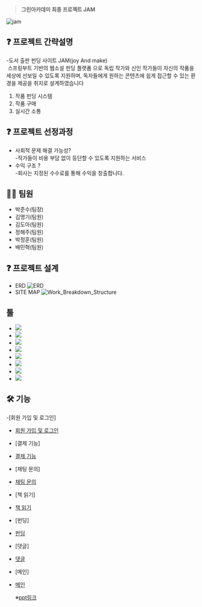 >**그린아카데미 최종 프로젝트 JAM**

![jam](https://github.com/user-attachments/assets/3bc7971e-447c-434b-83ae-e0cf1c605de7)


## ❓ 프로젝트 간략설명
-도서 출판 펀딩 사이트 JAM(joy And make)
<br>
 스프링부트 기반의 웹소설 펀딩 플랫폼 으로
독립 작가와 신인 작가들이 자신의 작품을 세상에 선보일 수 있도록 지원하며, 독자들에게 원하는 콘텐츠에 쉽게 접근할 수 있는 환경을 제공을 취지로 설계하였습니다
1. 작품 펀딩 시스템
2. 작품 구매
3. 실시간 소통


## ❓ 프로젝트 선정과정
- 사회적 문제 해결 가능성? 
<br>-작가들이 비용 부담 없이 등단할 수 있도록 지원하는 서비스
- 수익 구조 ?
<br>-회사는 지정된 수수료를 통해 수익을 창출합니다.

## 🙋‍♀️ 팀원  
- 박준수(팀장)
- 김명기(팀원)   
- 김도아(팀원)   
- 정해주(팀원)
- 박정훈(팀원) 
- 배민혁(팀원)


## ❓ 프로젝트 설계
- ERD
  ![ERD](https://github.com/user-attachments/assets/347a8291-ccb3-4ae4-9709-2baca124a9f2)
- SITE MAP
  ![Work_Breakdown_Structure](https://github.com/user-attachments/assets/18fc5b46-9f1e-4675-b416-ae1c6cb4b5ee)

## 툴
- <img src="https://img.shields.io/badge/SPRING BOOT-6DB33F?style=for-the-badge&logo=springboot&logoColor=white">
- <img src="https://img.shields.io/badge/Eclipse-2C2255?style=for-the-badge&logo=eclipseide&logoColor=white">
- <img src="https://img.shields.io/badge/Visual Studio Code-007ACC?style=flat-square&logo=Visual Studio Code&logoColor=white"/>
- <img src="https://img.shields.io/badge/Git-F05032?style=flat-square&logo=git&logoColor=white"/>
- <img src="https://img.shields.io/badge/GitHub-181717?style=flat-square&logo=GitHub&logoColor=white"/>
- <img src="https://img.shields.io/badge/Figma-F24E1E?style=flat-square&logo=figma&logoColor=white"/>
- <img src="https://img.shields.io/badge/Notion-000000?style=flat-square&logo=notion&logoColor=white"/>
- <img src="https://img.shields.io/badge/Discord-5865F2?style=flat-square&logo=discord&logoColor=white"/>
## 🛠 기능
-[회원 가입 및 로그인]
- [회원 가입 및 로그인](https://github.com/user-attachments/assets/e8bbb909-d686-4487-ae54-4b00d0962852)
 - [결제 기능] 
- [결제 기능](https://github.com/user-attachments/assets/54f4107a-25c7-4a64-a913-8618421f3cc8)
- [채팅 문의]
- [채팅 문의](https://github.com/user-attachments/assets/df53d272-f211-4ecd-ae9d-8757a374b4ab)
- [책 읽기]
- [책 읽기](https://github.com/user-attachments/assets/a8e45bc2-5247-478e-8999-2f77682de9a3)
- [펀딩]
- [펀딩](https://github.com/user-attachments/assets/381223ee-13fe-47b5-abc0-75360f37625b)
- [댓글]
- [댓글](https://github.com/user-attachments/assets/7c882f16-b0ff-41e7-bc8e-ea3fef5e8ae5)
- [메인]
- [메인](https://github.com/user-attachments/assets/a8e45bc2-5247-478e-8999-2f77682de9a3)

  ※[ppt링크](https://www.miricanvas.com/v/13opkjy) 





